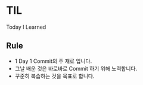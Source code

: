 # TIL
Today I Learned

## Rule
- 1 Day 1 Commit의 주 재료 입니다.
- 그날 배운 것은 바로바로 Commit 하기 위해 노력합니다. 
- 꾸준히 복습하는 것을 목표로 합니다. 